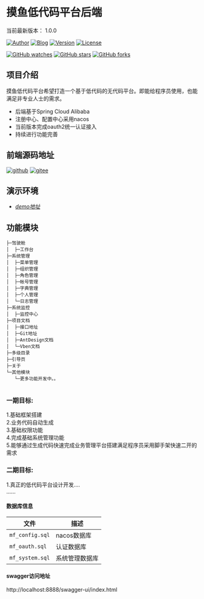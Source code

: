 摸鱼低代码平台后端
=====================================
当前最新版本： 1.0.0

[![Author](https://img.shields.io/badge/Author-mfish-orange.svg)](http://www.mfish.com.cn)
[![Blog](https://img.shields.io/badge/Blog-个人博客-yellow.svg)](http://www.mfish.com.cn)
[![Version](https://img.shields.io/badge/version-1.0.0-brightgreen.svg)](https://github.com/mfish-qf/mfish-nocode/releases/tag/v1.0.0)
[![License](https://img.shields.io/badge/license-Apache%20License%202.0-blue.svg)](https://github.com/mfish-qf/mfish-nocode/blob/main/LICENSE)

[![GitHub watches](https://img.shields.io/github/watchers/mfish-qf/mfish-nocode.svg?style=social&label=Watch)](https://github.com/mfish-qf/mfish-nocode)
[![GitHub stars](https://img.shields.io/github/stars/mfish-qf/mfish-nocode.svg?style=social&label=Stars)](https://github.com/mfish-qf/mfish-nocode)
[![GitHub forks](https://img.shields.io/github/forks/mfish-qf/mfish-nocode.svg?style=social&label=Fork)](https://github.com/mfish-qf/mfish-nocode)
## 项目介绍
摸鱼低代码平台希望打造一个基于低代码的无代码平台。即能给程序员使用，也能满足非专业人士的需求。
* 后端基于Spring Cloud Alibaba
* 注册中心、配置中心采用nacos
* 当前版本完成oauth2统一认证接入
* 持续进行功能完善

## 前端源码地址
[![github](https://img.shields.io/badge/前端地址-github-red.svg)](https://github.com/mfish-qf/mfish-nocode-view)
[![gitee](https://img.shields.io/badge/前端地址-gitee-lightgrey.svg)](https://gitee.com/qiufeng9862/mfish-nocode-view)

## 演示环境
* *[demo地址](http://app.mfish.com.cn:11119)*

## 功能模块
```
├─驾驶舱
│  ├─工作台
├─系统管理
│  ├─菜单管理
│  ├─组织管理
│  ├─角色管理
│  ├─帐号管理
│  ├─字典管理
│  ├─个人管理
│  └─日志管理
├─系统监控
│  ├─监控中心
├─项目文档
│  ├─接口地址
│  ├─Git地址
│  ├─AntDesign文档
│  └─Vben文档
├─多级目录
├─引导页
├─关于
└─其他模块 
   └─更多功能开发中。。 
   
```

### 一期目标:

1.基础框架搭建  
2.业务代码自动生成  
3.基础权限功能  
4.完成基础系统管理功能  
5.能够通过生成代码快速完成业务管理平台搭建满足程序员采用脚手架快速二开的需求

### 二期目标:

1.真正的低代码平台设计开发....  
......

#### 数据库信息

|文件|描述|
|---|---|
|`mf_config.sql`| nacos数据库 |
|`mf_oauth.sql`| 认证数据库 |
|`mf_system.sql`| 系统管理数据库 |

#### swagger访问地址

http://localhost:8888/swagger-ui/index.html
